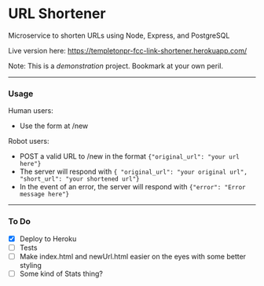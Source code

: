 # URL Shortener
Microservice to shorten URLs using Node, Express, and PostgreSQL

Live version here: https://templetonpr-fcc-link-shortener.herokuapp.com/

Note: This is a *demonstration* project. Bookmark at your own peril.

---

### Usage

Human users:
- Use the form at /new

Robot users:
- POST a valid URL to /new in the format `{"original_url": "your url here"}`
- The server will respond with `{ "original_url": "your original url", "short_url": "your shortened url"}`
- In the event of an error, the server will respond with `{"error": "Error message here"}`

---

### To Do

- [x] Deploy to Heroku
- [ ] Tests
- [ ] Make index.html and newUrl.html easier on the eyes with some better styling
- [ ] Some kind of Stats thing?
